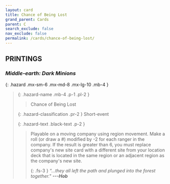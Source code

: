 ```yaml
---
layout: card
title: Chance of Being Lost
grand_parent: Cards
parent: C
search_exclude: false
nav_exclude: false
permalink: /cards/chance-of-being-lost/
---
```


## PRINTINGS


### _Middle-earth: Dark Minions_

{: .hazard .mx-sm-6 .mx-md-8 .mx-lg-10 .mb-4 }
> {: .hazard-name .mb-4 .p-1 .pl-2 }
> > <div class="hazard-mp"></div>
> > <div class="card-name">Chance of Being Lost</div>
>
> {: .hazard-classification .pr-2 }
> Short-event
>
> {: .hazard-text .black-text .p-2 }
> > Playable on a moving company using region movement. Make a roll (or draw a #) modified by -2 for each ranger in the company. If the result is greater than 6, you must replace company's new site card with a different site from your location deck that is located in the same region or an adjacent region as the company's new site. 
> > 
> > {: .fs-3 } 
> > _“...they all left the path and plunged into the forest together."_ ***---&#65279;Hob*** 
>
